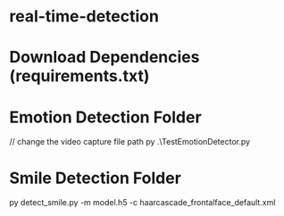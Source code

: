 # real-time-detection

# Download Dependencies (requirements.txt)

# Emotion Detection Folder
// change the video capture file path 
py .\TestEmotionDetector.py


# Smile Detection Folder
py detect_smile.py -m model.h5 -c haarcascade_frontalface_default.xml
